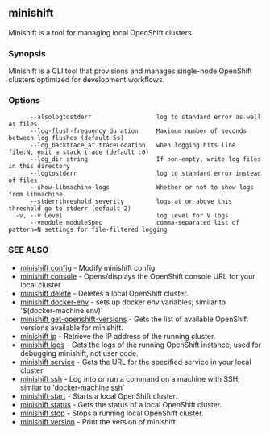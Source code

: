 ## minishift

Minishift is a tool for managing local OpenShift clusters.

### Synopsis


Minishift is a CLI tool that provisions and manages single-node OpenShift clusters optimized for development workflows.

### Options

```
      --alsologtostderr                  log to standard error as well as files
      --log-flush-frequency duration     Maximum number of seconds between log flushes (default 5s)
      --log_backtrace_at traceLocation   when logging hits line file:N, emit a stack trace (default :0)
      --log_dir string                   If non-empty, write log files in this directory
      --logtostderr                      log to standard error instead of files
      --show-libmachine-logs             Whether or not to show logs from libmachine.
      --stderrthreshold severity         logs at or above this threshold go to stderr (default 2)
  -v, --v Level                          log level for V logs
      --vmodule moduleSpec               comma-separated list of pattern=N settings for file-filtered logging
```

### SEE ALSO
* [minishift config](minishift_config.md)	 - Modify minishift config
* [minishift console](minishift_console.md)	 - Opens/displays the OpenShift console URL for your local cluster
* [minishift delete](minishift_delete.md)	 - Deletes a local OpenShift cluster.
* [minishift docker-env](minishift_docker-env.md)	 - sets up docker env variables; similar to '$(docker-machine env)'
* [minishift get-openshift-versions](minishift_get-openshift-versions.md)	 - Gets the list of available OpenShift versions available for minishift.
* [minishift ip](minishift_ip.md)	 - Retrieve the IP address of the running cluster.
* [minishift logs](minishift_logs.md)	 - Gets the logs of the running OpenShift instance, used for debugging minishift, not user code.
* [minishift service](minishift_service.md)	 - Gets the URL for the specified service in your local cluster
* [minishift ssh](minishift_ssh.md)	 - Log into or run a command on a machine with SSH; similar to 'docker-machine ssh'
* [minishift start](minishift_start.md)	 - Starts a local OpenShift cluster.
* [minishift status](minishift_status.md)	 - Gets the status of a local OpenShift cluster.
* [minishift stop](minishift_stop.md)	 - Stops a running local OpenShift cluster.
* [minishift version](minishift_version.md)	 - Print the version of minishift.

